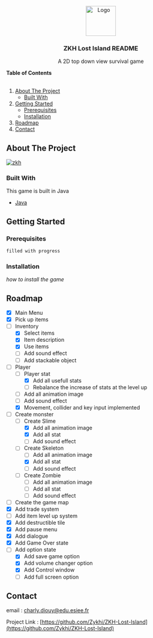 <br />
<div align="center">
  <a href="https://github.com/Zykhi/ZKH-Lost-Island">
    <img src="images/logo.png" alt="Logo" width="80" height="80">
  </a>

  <h3 align="center">ZKH Lost Island README</h3>

  <p align="center">
    A 2D top down view survival game
  </p>
</div>

<!-- TABLE OF CONTENTS -->

  <summary><Strong>Table of Contents</Strong></summary>
  <br>
  <ol>
    <li>
      <a href="#about-the-project">About The Project</a>
      <ul>
        <li><a href="#built-with">Built With</a></li>
      </ul>
    </li>
    <li>
      <a href="#getting-started">Getting Started</a>
      <ul>
        <li><a href="#prerequisites">Prerequisites</a></li>
        <li><a href="#installation">Installation</a></li>
      </ul>
    </li>
    <li><a href="#roadmap">Roadmap</a></li>
    <li><a href="#contact">Contact</a></li>
  </ol>

<!-- ABOUT THE PROJECT -->

## About The Project

[![zkh][zkh-screenshot]]()



### Built With

This game is built in Java

- [Java](https://www.java.com/en/)

<!-- GETTING STARTED -->

## Getting Started



### Prerequisites



```sh
filled with progress
```

### Installation

_how to install the game_

<!-- ROADMAP -->

## Roadmap

- [x] Main Menu
- [x] Pick up items
- [ ] Inventory
    - [x] Select items
    - [x] Item description
    - [x] Use items
    - [ ] Add sound effect
    - [ ] Add stackable object
- [ ] Player
    - [ ] Player stat
        - [x] Add all usefull stats
        - [ ] Rebalance the increase of stats at the level up
    - [ ] Add all animation image
    - [ ] Add sound effect
    - [x] Movement, collider and key input implemented  
- [ ] Create monster
    - [ ] Create Slime
        - [x] Add all animation image
        - [x] Add all stat
        - [ ] Add sound effect
    - [ ] Create Skeleton
        - [ ] Add all animation image
        - [x] Add all stat
        - [ ] Add sound effect
    - [ ] Create Zombie
        - [ ] Add all animation image
        - [ ] Add all stat
        - [ ] Add sound effect
- [ ] Create the game map
- [x] Add trade system
- [ ] Add item level up system
- [x] Add destructible tile
- [x] Add pause menu
- [x] Add dialogue
- [x] Add Game Over state
- [ ] Add option state
    - [x] Add save game option
    - [x] Add volume changer option
    - [x] Add Control window
    - [ ] Add full screen option

<!-- CONTACT -->

## Contact

email : charly.diouy@edu.esiee.fr

Project Link : [https://github.com/Zykhi/ZKH-Lost-Island](https://github.com/Zykhi/ZKH-Lost-Island)

[zkh-screenshot]: images/screenshot.png
